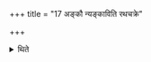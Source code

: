 +++
title = "17 अङ्कौ न्यङ्काविति रथचक्रे"

+++

<details><summary>थिते</summary>

अङ्कौ न्यङ्काविति रथचक्रे अभिमृशति । पक्षसी वा १७
</details>
